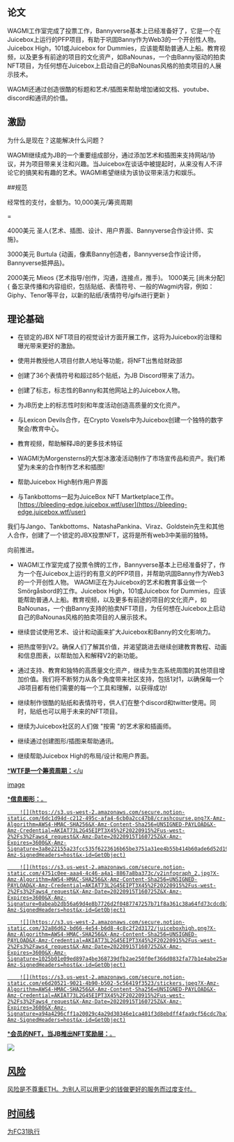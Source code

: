 ## 论文

WAGMI工作室完成了投票工作，Bannyverse基本上已经准备好了，它是一个在Juicebox上运行的PFP项目，有助于巩固Banny作为Web3的一个开创性人物。Juicebox High，101或Juicebox for Dummies，应该能帮助普通人上船。教育视频，以及更多有前途的项目的文化资产，如BaNounas，一个由Banny驱动的拍卖NFT项目，为任何想在Juicebox上启动自己的BaNounas风格的拍卖项目的人展示技术。

WAGMI还通过创造很酷的标题和艺术/插图来帮助增加诸如文档、youtube、discord和通讯的价值。

## 激励

为什么是现在？这能解决什么问题？

WAGMI继续成为JB的一个重要组成部分，通过添加艺术和插图来支持网站/协议，并为项目带来关注和兴趣。当Juicebox在谈话中被提起时，从来没有人不评论它的搞笑和有趣的艺术。WAGMI希望继续为该协议带来活力和娱乐。

##规范

经常性的支付，金额为。10,000美元/筹资周期

=

4000美元 圣人{艺术、插图、设计、用户界面、Bannyverse合作设计师、实施}。

3000美元 Burtula {动画，像素Banny创造者，Bannyverse合作设计师，Bannyverse抵押品}。

2000美元 Mieos {艺术指导/创作，沟通，连接点，推手}。
1000美元 [尚未分配] { 备忘录传播和内容组织，包括贴纸、表情符号、一般的Wagmi内容，例如：Giphy、Tenor等平台，以新的贴纸/表情符号/gifs进行更新 }

## 理论基础

- 在锁定的JBX NFT项目的视觉设计方面开展工作，这将为Juicebox的治理和曝光带来更好的激励。

- 使用并教授他人项目付款人地址等功能，将NFT出售给财政部

- 创建了36个表情符号和超过85个贴纸，为JB Discord带来了活力。

- 创建了标志，标志性的Banny和其他网站上的Juicebox人物。

- 为JB历史上的标志性时刻和年度活动创造高质量的文化资产。

- 与Lexicon Devils合作，在Crypto Voxels中为Juicebox创建一个独特的数字聚会/教育中心。

- 教育视频，帮助解释JB的更多技术特征

- WAGMI为Morgensterns的大型冰激凌活动制作了市场宣传品和资产。我们希望为未来的合作制作艺术和插图!

- 帮助Juicebox High制作用户界面

- 与Tankbottoms一起为JuiceBox NFT Martketplace工作。[https://bleeding-edge.juicebox.wtf/user](https://bleeding-edge.juicebox.wtf/user)

 我们与Jango、Tankbottoms、NatashaPankina、Viraz、Goldstein先生和其他人合作，创建了一个锁定的JBX投票NFT，这将是所有web3中美丽的独特。

向前推进。

- WAGMI工作室完成了投票令牌的工作，Bannyverse基本上已经准备好了，作为一个在Juicebox上运行的有意义的PFP项目，并帮助巩固Banny作为Web3的一个开创性人物。 WAGMI正在为Juicebox的艺术和教育事业做一个Smörgåsbord的工作。Juicebox High，101或Juicebox for Dummies，应该能帮助普通人上船。教育视频，以及更多有前途的项目的文化资产，如BaNounas，一个由Banny支持的拍卖NFT项目，为任何想在Juicebox上启动自己的BaNounas风格的拍卖项目的人展示技术。

- 继续尝试使用艺术、设计和动画来扩大Juicebox和Banny的文化影响力。

- 把热度带到V2。确保人们了解其价值，并渴望跳进去继续创建教育教程、动画和信息图表，以帮助加入和解释V2的新功能。

- 通过支持、教育和独特的高质量文化资产，继续为生态系统周围的其他项目增加价值。我们将不断努力从各个角度带来社区支持，包括1对1，以确保每一个JB项目都有他们需要的每一个工具和理解，以获得成功!

- 继续制作很酷的贴纸和表情符号，供人们在整个discord和twitter使用。同时，贴纸也可以用于未来的NFT项目。
- 继续为Juicebox社区的人们做 "按需 "的艺术家和插画师。

- 继续通过创建图形/插图来帮助通讯。

- 继续帮助Juicebox High的布局/设计和用户界面。

<u>***WTF是一个筹资周期：**</u

[image](https://s3.us-west-2.amazonaws.com/secure.notion-static.com/7674c4e7-5ce6-4823-b02a-397db85b578b/WTFunding_Cycles.mp4?X-Amz-Algorithm=AWS4-HMAC-SHA256&X-Amz-Content-Sha256=UNSIGNED-PAYLOAD&X-Amz-Credential=AKIAT73L2G45EIPT3X45%2F20220915%2Fus-west-2%2Fs3%2Faws4_request&X-Amz-Date=20220915T160724Z&X-Amz-Expires=3600&X-Amz-Signature=dcc97cde78be09b6210de423affc7aa5f47a0e99c3b4944c675b8ba147a78a10&X-Amz-SignedHeaders=host&x-id=GetObject)

<u>***信息图形：**</u>。

		![](https://s3.us-west-2.amazonaws.com/secure.notion-static.com/6dc1d94d-c212-495c-afa4-6cb0a2cc47b8/crashcourse.png?X-Amz-Algorithm=AWS4-HMAC-SHA256&X-Amz-Content-Sha256=UNSIGNED-PAYLOAD&X-Amz-Credential=AKIAT73L2G45EIPT3X45%2F20220915%2Fus-west-2%2Fs3%2Faws4_request&X-Amz-Date=20220915T160725Z&X-Amz-Expires=3600&X-Amz-Signature=3a8e22155a23fcc535f6223616b65be3751a31ee4b55b414b60ade6d52d19b18&X-Amz-SignedHeaders=host&x-id=GetObject)

		![](https://s3.us-west-2.amazonaws.com/secure.notion-static.com/4751c0ee-aaa4-4c46-a4a1-8867a8ba373c/v2infograph_2.jpg?X-Amz-Algorithm=AWS4-HMAC-SHA256&X-Amz-Content-Sha256=UNSIGNED-PAYLOAD&X-Amz-Credential=AKIAT73L2G45EIPT3X45%2F20220915%2Fus-west-2%2Fs3%2Faws4_request&X-Amz-Date=20220915T160725Z&X-Amz-Expires=3600&X-Amz-Signature=0abeab2db56a69d4e8b7726d2f0487747257b71f8a361c38a64fd73cdcdb7e71&X-Amz-SignedHeaders=host&x-id=GetObject)

		![](https://s3.us-west-2.amazonaws.com/secure.notion-static.com/32a86d62-bd66-4e54-b6d8-4c8c2f2d3172/juiceboxhigh.png?X-Amz-Algorithm=AWS4-HMAC-SHA256&X-Amz-Content-Sha256=UNSIGNED-PAYLOAD&X-Amz-Credential=AKIAT73L2G45EIPT3X45%2F20220915%2Fus-west-2%2Fs3%2Faws4_request&X-Amz-Date=20220915T160725Z&X-Amz-Expires=3600&X-Amz-Signature=1025b01e09ed897a4be368739dfb2ae250f0ef366d0832fa77b1e4abe25ae741&X-Amz-SignedHeaders=host&x-id=GetObject)

		![](https://s3.us-west-2.amazonaws.com/secure.notion-static.com/e6d20521-9021-4b90-b502-5c56419f3523/stickers.jpeg?X-Amz-Algorithm=AWS4-HMAC-SHA256&X-Amz-Content-Sha256=UNSIGNED-PAYLOAD&X-Amz-Credential=AKIAT73L2G45EIPT3X45%2F20220915%2Fus-west-2%2Fs3%2Faws4_request&X-Amz-Date=20220915T160725Z&X-Amz-Expires=3600&X-Amz-Signature=a94a4296cff1a20029c4a29d30346e1ca401f3d8ebdff4faa9cf56cdc7ba1c6d&X-Amz-SignedHeaders=host&x-id=GetObject)

<u>***会员的NFT，当JB推出NFT奖励层：**</u>。

![](https://s3.us-west-2.amazonaws.com/secure.notion-static.com/152ab079-5b81-4241-baa5-6d9e34fbb195/Screen_Shot_2022-08-01_at_4.12.40_PM.png?X-Amz-Algorithm=AWS4-HMAC-SHA256&X-Amz-Content-Sha256=UNSIGNED-PAYLOAD&X-Amz-Credential=AKIAT73L2G45EIPT3X45%2F20220915%2Fus-west-2%2Fs3%2Faws4_request&X-Amz-Date=20220915T160724Z&X-Amz-Expires=3600&X-Amz-Signature=d3043cf46e59514998160f624ffb6dceae8f9cca75edc8c23080d442ddad87cf&X-Amz-SignedHeaders=host&x-id=GetObject)

## 风险

风险是不尊重ETH。为别人可以用更少的钱做更好的服务而过度支付。

## 时间线

为FC31执行
